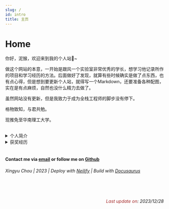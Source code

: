 ```yaml
---
slug: /
id: intro
title: 主页
---
```


# Home

你好，泥猴，欢迎来到我的个人站👋~

做这个网站的本意，一开始是跟风一个实验室非常优秀的学长，想学习他记录所作的项目和学习经历的方法。后面做好了发现，就算有些时候确实是做了点东西，也有点心得，但是想到要更新个人站，就得写一个Markdown，还要准备各种配图，实在是有点麻烦，自然也没什么精力去做了。

虽然网站没有更新，但是我致力于成为全栈工程师的脚步没有停下。

格物致知，与君共勉。

现推免至华南理工大学。

<br/>

<details>
    <summary>个人简介</summary>
    <div>
        ▹ 	擅长STM32嵌入式开发，有在该平台下进行电机闭环控制、底盘运动、路径规划、路径跟踪的经验；会使用STM32的通讯协议（CAN、UART、SPI）与其他设备进行通讯；会使用FreeRTOS嵌入式操作系统，知道FreeRTOS的内部运行机制<br/>
        ▹ 	熟悉Ubuntu的基本操作，有在Ubuntu下使用ROS、rviz的经验<br/>
        ▹ 	有在Windows/Linux下进行跨平台GUI库QT的开发经验<br/>
        ▹  	会使用AD、立创EDA进行硬件设计
    </div>
</details>
<details>
    <summary>获奖经历</summary>
    <div>
        ▹	全国大学生机器人大赛2023ROBOCON机器马术竞速赛 国家一等奖；<br/>
        ▹	全国大学生机器人大赛2023ROBOCON机器马术障碍赛 国家二等奖；<br/>
        ▹	全国大学生机器人大赛2023ROBOCON吴哥之花 国家二等奖<br/>
        ▹	全国大学生机器人大赛2021ROBOCON机器马术赛 国家二等奖；<br/>
        ▹	全国大学生机器人大赛2021ROBOCON投壶行殇 国家二等奖；<br/>
        ▹	全国大学生机器人大赛2022ROBOCON队长 同创辉煌 国家二等奖；<br/>
        ▹	全国大学生机器人大赛2022ROBOCON队长 机器马术赛 国家二等奖；<br/>
        ▹	全国大学生机器人大赛RoboMaster大赛 Sim2Real仿真赛 优秀奖；<br/>
        ▹	中国机器人大赛武术擂台赛 国家三等奖；<br/>
        ▹	全国大学生机械创新设计大赛 队长 湖北赛区 二等奖；<br/>
        ▹	中国高校智能机器人创意大赛 队长 湖北赛区 一等奖；<br/>
        ▹	全国大学生工程训练大赛 湖北赛区 二等奖；
    </div>
</details>
<br/>

#### Contact me via [email](mailto:iszhouxy@gmail.com) or follow me on [Github](https://github.com/zxytql)

###### Xingyu Chou | 2023 | Deploy with [Neilify](https:www.netlify.com/) | Build with [Docusaurus](https://www.docusaurus.cn/docs)

<br/>

<br/>

<p align="right"><i> <font color = "brown">Last update on</font>: 2023/12/28 </i></p>

